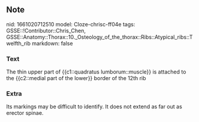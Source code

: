 ## Note
nid: 1661020712510
model: Cloze-chrisc-ff04e
tags: GSSE::!Contributor::Chris_Chen, GSSE::Anatomy::Thorax::10._Osteology_of_the_thorax::Ribs::Atypical_ribs::Twelfth_rib
markdown: false

### Text
<div class='toggle'>
  The thin upper part of {{c1::quadratus lumborum::muscle}} is
  attached to the {{c2::medial part of the lower}} border of the
  12th rib
</div>

### Extra
<p id="6bef0bb8-168d-47f2-bafb-1c9c6690b05d" class="">Its markings
may be difficult to identify. It does not extend as far out as
erector spinae.
